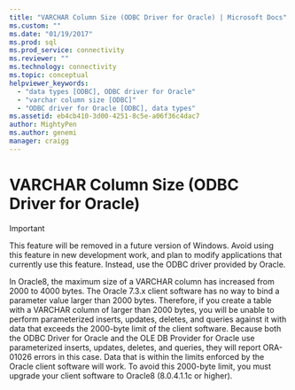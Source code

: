 ```yaml
---
title: "VARCHAR Column Size (ODBC Driver for Oracle) | Microsoft Docs"
ms.custom: ""
ms.date: "01/19/2017"
ms.prod: sql
ms.prod_service: connectivity
ms.reviewer: ""
ms.technology: connectivity
ms.topic: conceptual
helpviewer_keywords: 
  - "data types [ODBC], ODBC driver for Oracle"
  - "varchar column size [ODBC]"
  - "ODBC driver for Oracle [ODBC], data types"
ms.assetid: eb4cb410-3d00-4251-8c5e-a06f36c4dac7
author: MightyPen
ms.author: genemi
manager: craigg
---
```

# VARCHAR Column Size (ODBC Driver for Oracle)
> [!IMPORTANT]  
>  This feature will be removed in a future version of Windows. Avoid using this feature in new development work, and plan to modify applications that currently use this feature. Instead, use the ODBC driver provided by Oracle.  
  
 In Oracle8, the maximum size of a VARCHAR column has increased from 2000 to 4000 bytes. The Oracle 7.3.x client software has no way to bind a parameter value larger than 2000 bytes. Therefore, if you create a table with a VARCHAR column of larger than 2000 bytes, you will be unable to perform parameterized inserts, updates, deletes, and queries against it with data that exceeds the 2000-byte limit of the client software. Because both the ODBC Driver for Oracle and the OLE DB Provider for Oracle use parameterized inserts, updates, deletes, and queries, they will report ORA-01026 errors in this case. Data that is within the limits enforced by the Oracle client software will work. To avoid this 2000-byte limit, you must upgrade your client software to Oracle8 (8.0.4.1.1c or higher).
